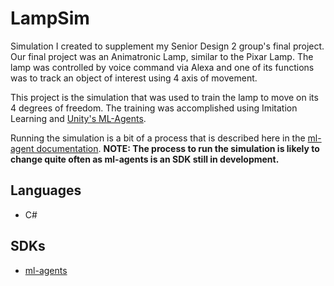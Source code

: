 # LampSim


Simulation I created to supplement my Senior Design 2 group's final project. Our final project was an Animatronic Lamp, similar to the Pixar Lamp. The lamp was controlled by voice command via Alexa and one of its functions was to track an object of interest using 4 axis of movement.

This project is the simulation that was used to train the lamp to move on its 4 degrees of freedom. The training was accomplished using Imitation Learning and [Unity's ML-Agents](https://github.com/Unity-Technologies/ml-agents).

Running the simulation is a bit of a process that is described here in the [ml-agent documentation](https://github.com/Unity-Technologies/ml-agents/tree/master/docs).
**__NOTE: The process to run the simulation is likely to change quite often as ml-agents is an SDK still in development.__**

## Languages
* C#

## SDKs
* [ml-agents](https://github.com/Unity-Technologies/ml-agents)